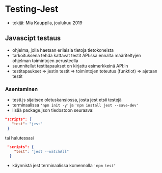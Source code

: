 # Testing-Jest 
- tekijä: Mia Kauppila, joulukuu 2019

## **Javascipt testaus**
- ohjelma, jolla haetaan erilaisia tietoja tietokoneista  
- tarkoituksena tehdä kattavat testit API:ssa ennalta määriteltyjen ohjelman toimintojen perusteella  
- suunnitellut testitapaukset on kirjattu esimerkkeinä API:in
- testitapaukset => jestin testit => toimintojen toteutus (funktiot) => ajetaan testit

### Asentaminen  
- testi.js sijaitsee oletuskansiossa, josta jest etsii testejä
- terminaalissa `'npm init -y'`  ja `'npm install jest --save-dev'`
- lisää package.json tiedostoon seuraava:  
 ```json
"scripts": {
    "test": "jest"
  } 
``` 
tai halutessasi
```json  
 "scripts": {
    "test": "jest --watchAll"
  }
```
- käynnistä jest terminaalissa komennolla `'npm test'`
